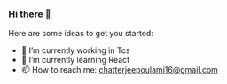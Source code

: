 ### Hi there 👋

Here are some ideas to get you started:

- 🔭 I’m currently working in Tcs
- 🌱 I’m currently learning React
- 📫 How to reach me: chatterjeepoulami16@gmail.com
